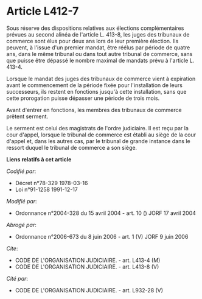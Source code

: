 # Article L412-7

Sous réserve des dispositions relatives aux élections complémentaires prévues au second alinéa de l'article L. 413-8, les
juges des tribunaux de commerce sont élus pour deux ans lors de leur première élection. Ils peuvent, à l'issue d'un premier
mandat, être réélus par période de quatre ans, dans le même tribunal ou dans tout autre tribunal de commerce, sans que puisse
être dépassé le nombre maximal de mandats prévu à l'article L. 413-4.

Lorsque le mandat des juges des tribunaux de commerce vient à expiration avant le commencement de la période fixée pour
l'installation de leurs successeurs, ils restent en fonctions jusqu'à cette installation, sans que cette prorogation puisse
dépasser une période de trois mois.

Avant d'entrer en fonctions, les membres des tribunaux de commerce prêtent serment.

Le serment est celui des magistrats de l'ordre judiciaire. Il est reçu par la cour d'appel, lorsque le tribunal de commerce
est établi au siège de la cour d'appel et, dans les autres cas, par le tribunal de grande instance dans le ressort duquel le
tribunal de commerce a son siège.

**Liens relatifs à cet article**

_Codifié par_:

  - Décret n°78-329 1978-03-16
  - Loi n°91-1258 1991-12-17

_Modifié par_:

  - Ordonnance n°2004-328 du 15 avril 2004 - art. 10 () JORF 17 avril 2004

_Abrogé par_:

  - Ordonnance n°2006-673 du 8 juin 2006 - art. 1 (V) JORF 9 juin 2006

_Cite_:

  - CODE DE L'ORGANISATION JUDICIAIRE. - art. L413-4 (M)
  - CODE DE L'ORGANISATION JUDICIAIRE. - art. L413-8 (V)

_Cité par_:

  - CODE DE L'ORGANISATION JUDICIAIRE. - art. L932-28 (V)
